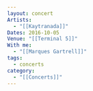 ```yaml
---
layout: concert
Artists:
  - "[[Kaytranada]]"
Dates: 2016-10-05
Venue: "[[Terminal 5]]"
With me:
  - "[[Marques Gartrell]]"
tags:
  - concerts
category:
  - "[[Concerts]]"
---
```

